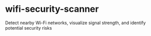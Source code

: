 # wifi-security-scanner
Detect nearby Wi-Fi networks, visualize signal strength, and identify potential security risks
